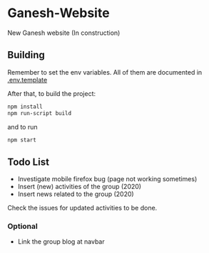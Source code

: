 # Ganesh-Website

New Ganesh website (In construction)

## Building

Remember to set the env variables. All of them are documented in [.env.template](.env.template)

After that, to build the project:

```bash
npm install
npm run-script build
```

and to run

```bash
npm start
```

## Todo List

- Investigate mobile firefox bug (page not working sometimes)
- Insert (new) activities of the group (2020)
- Insert news related to the group (2020)

Check the issues for updated activities to be done.

### Optional

- Link the group blog at navbar
